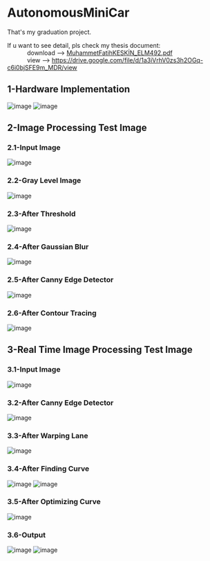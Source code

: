 # AutonomousMiniCar

That's my graduation project.

If u want to see detail, pls check my thesis document:<br>
&emsp;&emsp;&emsp;
  download --> [MuhammetFatihKESKİN_ELM492.pdf](https://github.com/MFatihKeskin/AutonomousMiniCar/files/9938416/MuhammetFatihKESKIN_ELM492.pdf)<br>
  &emsp;&emsp;&emsp;  view --> https://drive.google.com/file/d/1a3iVrhV0zs3h2OGq-c6i0bjSFE9m_MDR/view
  
## 1-Hardware Implementation
![image](https://user-images.githubusercontent.com/70964563/199980455-fca349e7-e85c-447c-8648-d2926ad91480.png)
![image](https://user-images.githubusercontent.com/70964563/199984642-6953165b-e2f1-4dce-a44b-b83905ca5818.png)


## 2-Image Processing Test Image
### 2.1-Input Image
![image](https://user-images.githubusercontent.com/70964563/199980841-47754f11-6ee6-402e-bd5c-acd344898657.png)
### 2.2-Gray Level Image
![image](https://user-images.githubusercontent.com/70964563/199980950-50f12eb7-1c7b-4749-b788-ab8c89b31695.png)
### 2.3-After Threshold
![image](https://user-images.githubusercontent.com/70964563/199981048-7c5f2e3f-9da8-4813-a399-b0f3b670ba2f.png)
### 2.4-After Gaussian Blur
![image](https://user-images.githubusercontent.com/70964563/199981132-ff8b5043-1384-45e0-aebb-5123cf4d0c69.png)
### 2.5-After Canny Edge Detector
![image](https://user-images.githubusercontent.com/70964563/199981197-51536e01-5e31-4458-84c5-2987bf1bc02b.png)
### 2.6-After Contour Tracing
![image](https://user-images.githubusercontent.com/70964563/199981299-4974d325-ca4d-49b9-bab7-005d9b094e0f.png)

## 3-Real Time Image Processing Test Image
### 3.1-Input Image
![image](https://user-images.githubusercontent.com/70964563/199981550-db48c526-2091-4955-8b08-1e1801eb73fd.png)
### 3.2-After Canny Edge Detector
![image](https://user-images.githubusercontent.com/70964563/199981637-e60de850-00ca-4e33-9ea7-808357321d41.png)
### 3.3-After Warping Lane
![image](https://user-images.githubusercontent.com/70964563/199981726-a90eb082-fe9a-4b57-878f-d7402fda5312.png)
### 3.4-After Finding Curve
![image](https://user-images.githubusercontent.com/70964563/199981792-1ea622f7-8c47-4692-b7cb-d2b59c9563d3.png)
![image](https://user-images.githubusercontent.com/70964563/199981831-588c5091-16a6-4b3c-ae29-ac42c2c8a681.png)
### 3.5-After Optimizing Curve
![image](https://user-images.githubusercontent.com/70964563/199981900-9bbfa91e-bc65-403b-8904-4bc1b124b473.png)
### 3.6-Output
![image](https://user-images.githubusercontent.com/70964563/199982019-876e86c3-6e60-443f-a371-219fff0a85f3.png)
![image](https://user-images.githubusercontent.com/70964563/199982054-a6b59c53-bcef-47d1-8730-8f93ed646026.png)

<br><br><br><br>








